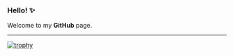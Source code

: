 ### Hello! ✨


Welcome to my **GitHub** page.


<hr>

[![trophy](https://github-profile-trophy.vercel.app/?username=ArianeGomes&theme=onedark)](https://github.com/ryo-ma/github-profile-trophy)
